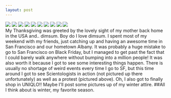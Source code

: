 ```yaml
---
layout: post
---
```

<img src="http://i.imgur.com/m2Wed.jpg">

<img src="http://i.imgur.com/RooiY.jpg">

<img src="http://i.imgur.com/YJ6xM.png">

<img src="http://i.imgur.com/u2onl.jpg">

<img src="http://i.imgur.com/y143Q.jpg">

<img src="http://i.imgur.com/QobG5.jpg">

<img src="http://i.imgur.com/3vmf1.jpg">

<img src="http://i.imgur.com/Yongm.jpg">

<img src="http://i.imgur.com/AsHiD.jpg">

<img src="http://i.imgur.com/OToHG.jpg">

<br>
My Thanksgiving was greeted by the lovely sight of my mother back home in the USA and.. dimsum. Boy do I love dimsum. I spent most of my weekend with my friends, just catching up and having an awesome time in San Francisco and our hometown Albany. It was probably a huge mistake to go to San Francisco on Black Friday, but I managed to get past the fact that I could barely walk anywhere without bumping into a million people! It was also worth it because I got to see some interesting things happen. There is usually no shortage of weird events every time I go to SF, but this time around I got to see Scientologists in action (not pictured up there unfortunately) as well as a protest (pictured above). Oh, I also got to finally shop in UNIQLO!! Maybe I'll post some pictures up of my winter attire. ##All I think about is winter, my favorite season. 